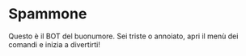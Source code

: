 # Spammone
Questo è il BOT del buonumore. Sei triste o annoiato, apri il menù dei comandi e inizia a divertirti!
